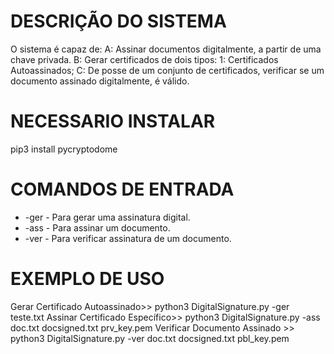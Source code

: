 # DESCRIÇÃO DO SISTEMA
O sistema é capaz de: A: Assinar documentos digitalmente, a partir de uma chave privada. B: Gerar certificados de dois tipos: 1: Certificados Autoassinados; C: De posse de um conjunto de certificados, verificar se um documento assinado digitalmente, é válido.

# NECESSARIO INSTALAR
pip3 install pycryptodome

# COMANDOS DE ENTRADA
* -ger - Para gerar uma assinatura digital.
* -ass - Para assinar um documento.
* -ver - Para verificar assinatura de um documento.

# EXEMPLO DE USO
Gerar Certificado Autoassinado>> python3 DigitalSignature.py -ger teste.txt
Assinar Certificado Específico>> python3 DigitalSignature.py -ass doc.txt docsigned.txt prv_key.pem
Verificar Documento Assinado >> python3 DigitalSignature.py -ver doc.txt docsigned.txt pbl_key.pem
